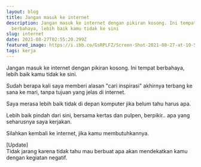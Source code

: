 ```yaml
---
layout: blog
title: Jangan masuk ke internet
description: Jangan masuk ke internet dengan pikiran kosong. Ini tempat
  berbahaya, lebih baik kamu tidak ke sini
slug: internet
date: 2021-08-27T02:55:20.299Z
featured_image: https://i.ibb.co/GsRPLFZ/Screen-Shot-2021-08-27-at-10-56-14-AM.png
tags: kerja
---
```

Jangan masuk ke internet dengan pikiran kosong. Ini tempat berbahaya, lebih baik kamu tidak ke sini.

Sudah berapa kali saya memberi alasan "cari inspirasi" akhirnya terbang ke sana ke mari, tanpa tujuan yang jelas di internet.

Saya merasa lebih baik tidak di depan komputer jika belum tahu harus apa.

Lebih baik pindah dari sini, bersama kertas dan pulpen, berpikir.. apa yang seharusnya saya kerjakan.

Silahkan kembali ke internet, jika kamu membutuhkannya.

[Update]  
Tidak jarang karena tidak tahu mau berbuat apa akan mendekatkan kamu dengan kegiatan negatif.